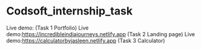 # Codsoft_internship_task
Live demo: (Task 1 Portfolio)
Live demo:https://incredibleindiajourneys.netlify.app (Task 2 Landing page)
Live demo:https://calculatorbyjasleen.netlify.app (Task 3 Calculator)
